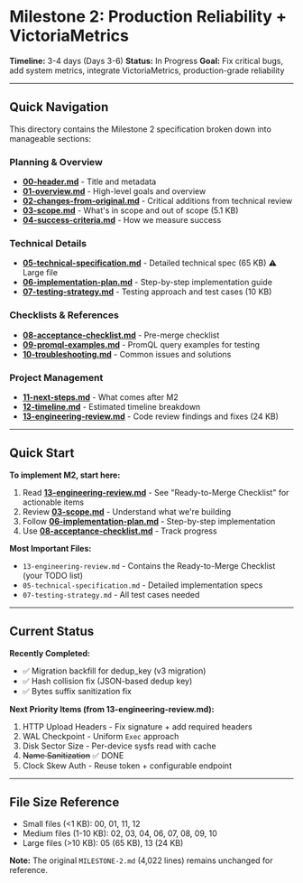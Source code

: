 # Milestone 2: Production Reliability + VictoriaMetrics

**Timeline:** 3-4 days (Days 3-6)
**Status:** In Progress
**Goal:** Fix critical bugs, add system metrics, integrate VictoriaMetrics, production-grade reliability

---

## Quick Navigation

This directory contains the Milestone 2 specification broken down into manageable sections:

### Planning & Overview
- **[00-header.md](00-header.md)** - Title and metadata
- **[01-overview.md](01-overview.md)** - High-level goals and overview
- **[02-changes-from-original.md](02-changes-from-original.md)** - Critical additions from technical review
- **[03-scope.md](03-scope.md)** - What's in scope and out of scope (5.1 KB)
- **[04-success-criteria.md](04-success-criteria.md)** - How we measure success

### Technical Details
- **[05-technical-specification.md](05-technical-specification.md)** - Detailed technical spec (65 KB) ⚠️ Large file
- **[06-implementation-plan.md](06-implementation-plan.md)** - Step-by-step implementation guide
- **[07-testing-strategy.md](07-testing-strategy.md)** - Testing approach and test cases (10 KB)

### Checklists & References
- **[08-acceptance-checklist.md](08-acceptance-checklist.md)** - Pre-merge checklist
- **[09-promql-examples.md](09-promql-examples.md)** - PromQL query examples for testing
- **[10-troubleshooting.md](10-troubleshooting.md)** - Common issues and solutions

### Project Management
- **[11-next-steps.md](11-next-steps.md)** - What comes after M2
- **[12-timeline.md](12-timeline.md)** - Estimated timeline breakdown
- **[13-engineering-review.md](13-engineering-review.md)** - Code review findings and fixes (24 KB)

---

## Quick Start

**To implement M2, start here:**

1. Read **[13-engineering-review.md](13-engineering-review.md)** - See "Ready-to-Merge Checklist" for actionable items
2. Review **[03-scope.md](03-scope.md)** - Understand what we're building
3. Follow **[06-implementation-plan.md](06-implementation-plan.md)** - Step-by-step implementation
4. Use **[08-acceptance-checklist.md](08-acceptance-checklist.md)** - Track progress

**Most Important Files:**
- `13-engineering-review.md` - Contains the Ready-to-Merge Checklist (your TODO list)
- `05-technical-specification.md` - Detailed implementation specs
- `07-testing-strategy.md` - All test cases needed

---

## Current Status

**Recently Completed:**
- ✅ Migration backfill for dedup_key (v3 migration)
- ✅ Hash collision fix (JSON-based dedup key)
- ✅ Bytes suffix sanitization fix

**Next Priority Items (from 13-engineering-review.md):**
1. HTTP Upload Headers - Fix signature + add required headers
2. WAL Checkpoint - Uniform `Exec` approach
3. Disk Sector Size - Per-device sysfs read with cache
4. ~~Name Sanitization~~ ✅ DONE
5. Clock Skew Auth - Reuse token + configurable endpoint

---

## File Size Reference

- Small files (<1 KB): 00, 01, 11, 12
- Medium files (1-10 KB): 02, 03, 04, 06, 07, 08, 09, 10
- Large files (>10 KB): 05 (65 KB), 13 (24 KB)

**Note:** The original `MILESTONE-2.md` (4,022 lines) remains unchanged for reference.
